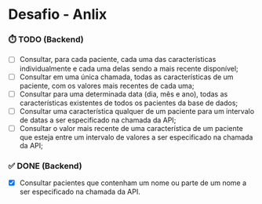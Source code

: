 # Desafio - Anlix

### ⏱️ TODO (Backend)
-[ ] Consultar, para cada paciente, cada uma das características individualmente e cada uma delas sendo a mais recente disponível;
-[ ] Consultar em uma única chamada, todas as características de um paciente, com os valores mais recentes de cada uma;
-[ ] Consultar para uma determinada data (dia, mês e ano), todas as características existentes de todos os pacientes da base de dados;
-[ ] Consultar uma característica qualquer de um paciente para um intervalo de datas a ser especificado na chamada da API;
-[ ] Consultar o valor mais recente de uma característica de um paciente que esteja entre um intervalo de valores a ser especificado na chamada da API;

### ✅ DONE (Backend)
-[x] Consultar pacientes que contenham um nome ou parte de um nome a ser especificado na chamada da API.

